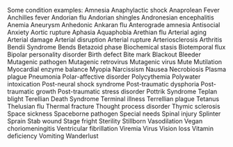 Some condition examples:
Amnesia
Anaphylactic shock
Anaprolean Fever
Anchilles fever
Andorian flu
Andorian shingles
Andronesian encephalitis
Anemia
Aneurysm
Anhedonic
Ankaran flu
Anterograde amnesia
Antisocial
Anxiety
Aortic rupture
Aphasia
Aquaphobia
Arethian flu
Arterial aging
Arterial damage
Arterial disruption
Arterial rupture
Arteriosclerosis
Arthritis
Bendii Syndrome
Bends
Betazoid phase
Biochemical stasis
Biotemporal flux
Bipolar personality disorder
Birth defect
Bite mark
Blackout
Bleeder
Mutagenic pathogen
Mutagenic retrovirus
Mutagenic virus
Mute
Mutilation
Myocardial enzyme balance
Myopia
Narcissism
Nausea
Necrobiosis
Plasma plague
Pneumonia
Polar-affective disorder
Polycythemia
Polywater intoxication
Post-neural shock syndrome
Post-traumatic dysphoria
Post-traumatic growth
Post-traumatic stress disorder
Pottrik Syndrome
Teplan blight
Terellian Death Syndrome
Terminal illness
Terrellian plague
Tetanus
Thelusian flu
Thermal fracture
Thought process disorder
Thymic sclerosis
Space sickness
Spaceborne pathogen
Special needs
Spinal injury
Splinter
Sprain
Stab wound
Stage fright
Sterility
Stillborn
Vasodilation
Vegan choriomeningitis
Ventricular fibrillation
Viremia
Virus
Vision loss
Vitamin deficiency
Vomiting
Wanderlust